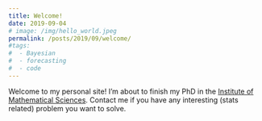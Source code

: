 ```yaml
---
title: Welcome!
date: 2019-09-04
# image: /img/hello_world.jpeg
permalink: /posts/2019/09/welcome/
#tags:
#  - Bayesian
#  - forecasting
#  - code
---
```


Welcome to my personal site! I’m about to finish my PhD in the [Institute of Mathematical Sciences](https://www.icmat.es/roi.naveiro).
Contact me if you have any interesting (stats related) problem you want to solve.

